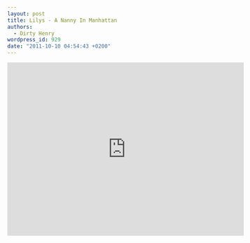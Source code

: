 ```yaml
---
layout: post
title: Lilys - A Nanny In Manhattan
authors:
  - Dirty Henry
wordpress_id: 929
date: "2011-10-10 04:54:43 +0200"
---
```


<iframe width="540" height="396" src="http://www.youtube.com/embed/4fINpWTj-Bw" frameborder="0" allowfullscreen></iframe>
